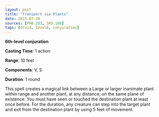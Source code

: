```yaml
---
layout: post
title: "Transport via Plants"
date: 2015-07-30
sources: [PHB.283, SRD.188]
tags: [druid, level6, conjuration]
---
```


**6th-level conjuration**

**Casting Time**: 1 action

**Range**: 10 feet

**Components**: V, S

**Duration**: 1 round

This spell creates a magical link between a Large or larger inanimate plant within range and another plant, at any distance, on the same plane of existence. You must have seen or touched the destination plant at least once before. For the duration, any creature can step into the target plant and exit from the destination plant by using 5 feet of movement.
